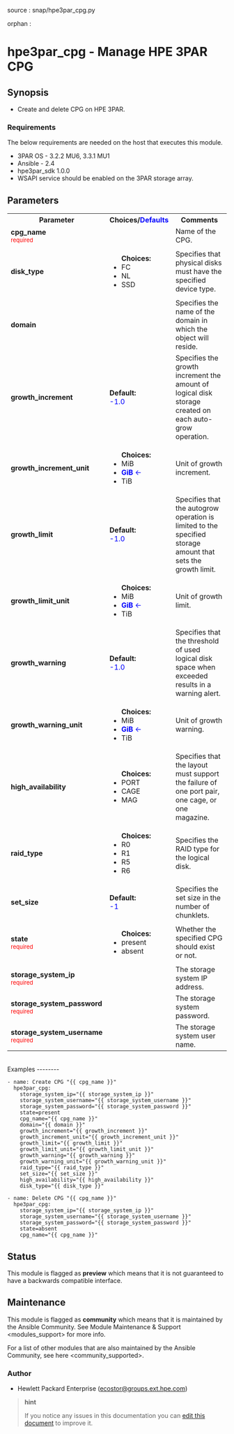 source
:   snap/hpe3par\_cpg.py

orphan
:   

hpe3par\_cpg - Manage HPE 3PAR CPG
==================================

Synopsis
--------

-   Create and delete CPG on HPE 3PAR.

### Requirements

The below requirements are needed on the host that executes this module.

-   3PAR OS - 3.2.2 MU6, 3.3.1 MU1
-   Ansible - 2.4
-   hpe3par\_sdk 1.0.0
-   WSAPI service should be enabled on the 3PAR storage array.

Parameters
----------

<table  border=0 cellpadding=0 class="documentation-table">
    <tr>
        <th colspan="1">Parameter</th>
        <th>Choices/<font color="blue">Defaults</font></th>
                    <th width="100%">Comments</th>
    </tr>
                <tr>
                                                            <td colspan="1">
                <b>cpg_name</b>
                                    <br/><div style="font-size: small; color: red">required</div>                                    </td>
                            <td>
                                                                                                                                                        </td>
                                                            <td>
                                                                    <div>Name of the CPG.</div>
                                                                            </td>
        </tr>
                            <tr>
                                                            <td colspan="1">
                <b>disk_type</b>
                                                                        </td>
                            <td>
                                                                                                                        <ul><b>Choices:</b>
                                                                                                                                                            <li>FC</li>
                                                                                                                                                                                            <li>NL</li>
                                                                                                                                                                                            <li>SSD</li>
                                                                                </ul>
                                                                        </td>
                                                            <td>
                                                                    <div>Specifies that physical disks must have the specified device type.</div>
                                                                            </td>
        </tr>
                            <tr>
                                                            <td colspan="1">
                <b>domain</b>
                                                                        </td>
                            <td>
                                                                                                                                                        </td>
                                                            <td>
                                                                    <div>Specifies the name of the domain in which the object will reside.</div>
                                                                            </td>
        </tr>
                            <tr>
                                                            <td colspan="1">
                <b>growth_increment</b>
                                                                        </td>
                            <td>
                                                                                                                                                                <b>Default:</b><br/><div style="color: blue">-1.0</div>
                                </td>
                                                            <td>
                                                                    <div>Specifies the growth increment the amount of logical disk storage created on each auto-grow operation.</div>
                                                                            </td>
        </tr>
                            <tr>
                                                            <td colspan="1">
                <b>growth_increment_unit</b>
                                                                        </td>
                            <td>
                                                                                                                        <ul><b>Choices:</b>
                                                                                                                                                            <li>MiB</li>
                                                                                                                                                                                            <li><div style="color: blue"><b>GiB</b>&nbsp;&larr;</div></li>
                                                                                                                                                                                            <li>TiB</li>
                                                                                </ul>
                                                                        </td>
                                                            <td>
                                                                    <div>Unit of growth increment.</div>
                                                                            </td>
        </tr>
                            <tr>
                                                            <td colspan="1">
                <b>growth_limit</b>
                                                                        </td>
                            <td>
                                                                                                                                                                <b>Default:</b><br/><div style="color: blue">-1.0</div>
                                </td>
                                                            <td>
                                                                    <div>Specifies that the autogrow operation is limited to the specified storage amount that sets the growth limit.</div>
                                                                            </td>
        </tr>
                            <tr>
                                                            <td colspan="1">
                <b>growth_limit_unit</b>
                                                                        </td>
                            <td>
                                                                                                                        <ul><b>Choices:</b>
                                                                                                                                                            <li>MiB</li>
                                                                                                                                                                                            <li><div style="color: blue"><b>GiB</b>&nbsp;&larr;</div></li>
                                                                                                                                                                                            <li>TiB</li>
                                                                                </ul>
                                                                        </td>
                                                            <td>
                                                                    <div>Unit of growth limit.</div>
                                                                            </td>
        </tr>
                            <tr>
                                                            <td colspan="1">
                <b>growth_warning</b>
                                                                        </td>
                            <td>
                                                                                                                                                                <b>Default:</b><br/><div style="color: blue">-1.0</div>
                                </td>
                                                            <td>
                                                                    <div>Specifies that the threshold of used logical disk space when exceeded results in a warning alert.</div>
                                                                            </td>
        </tr>
                            <tr>
                                                            <td colspan="1">
                <b>growth_warning_unit</b>
                                                                        </td>
                            <td>
                                                                                                                        <ul><b>Choices:</b>
                                                                                                                                                            <li>MiB</li>
                                                                                                                                                                                            <li><div style="color: blue"><b>GiB</b>&nbsp;&larr;</div></li>
                                                                                                                                                                                            <li>TiB</li>
                                                                                </ul>
                                                                        </td>
                                                            <td>
                                                                    <div>Unit of growth warning.</div>
                                                                            </td>
        </tr>
                            <tr>
                                                            <td colspan="1">
                <b>high_availability</b>
                                                                        </td>
                            <td>
                                                                                                                        <ul><b>Choices:</b>
                                                                                                                                                            <li>PORT</li>
                                                                                                                                                                                            <li>CAGE</li>
                                                                                                                                                                                            <li>MAG</li>
                                                                                </ul>
                                                                        </td>
                                                            <td>
                                                                    <div>Specifies that the layout must support the failure of one port pair, one cage, or one magazine.</div>
                                                                            </td>
        </tr>
                            <tr>
                                                            <td colspan="1">
                <b>raid_type</b>
                                                                        </td>
                            <td>
                                                                                                                        <ul><b>Choices:</b>
                                                                                                                                                            <li>R0</li>
                                                                                                                                                                                            <li>R1</li>
                                                                                                                                                                                            <li>R5</li>
                                                                                                                                                                                            <li>R6</li>
                                                                                </ul>
                                                                        </td>
                                                            <td>
                                                                    <div>Specifies the RAID type for the logical disk.</div>
                                                                            </td>
        </tr>
                            <tr>
                                                            <td colspan="1">
                <b>set_size</b>
                                                                        </td>
                            <td>
                                                                                                                                                                <b>Default:</b><br/><div style="color: blue">-1</div>
                                </td>
                                                            <td>
                                                                    <div>Specifies the set size in the number of chunklets.</div>
                                                                            </td>
        </tr>
                            <tr>
                                                            <td colspan="1">
                <b>state</b>
                                    <br/><div style="font-size: small; color: red">required</div>                                    </td>
                            <td>
                                                                                                                        <ul><b>Choices:</b>
                                                                                                                                                            <li>present</li>
                                                                                                                                                                                            <li>absent</li>
                                                                                </ul>
                                                                        </td>
                                                            <td>
                                                                    <div>Whether the specified CPG should exist or not.</div>
                                                                            </td>
        </tr>
                            <tr>
                                                            <td colspan="1">
                <b>storage_system_ip</b>
                                    <br/><div style="font-size: small; color: red">required</div>                                    </td>
                            <td>
                                                                                                                                                        </td>
                                                            <td>
                                                                    <div>The storage system IP address.</div>
                                                                            </td>
        </tr>
                            <tr>
                                                            <td colspan="1">
                <b>storage_system_password</b>
                                    <br/><div style="font-size: small; color: red">required</div>                                    </td>
                            <td>
                                                                                                                                                        </td>
                                                            <td>
                                                                    <div>The storage system password.</div>
                                                                            </td>
        </tr>
                            <tr>
                                                            <td colspan="1">
                <b>storage_system_username</b>
                                    <br/><div style="font-size: small; color: red">required</div>                                    </td>
                            <td>
                                                                                                                                                        </td>
                                                            <td>
                                                                    <div>The storage system user name.</div>
                                                                            </td>
        </tr>
                    </table>
<br/>
Examples
--------

``` {.sourceCode .yaml+jinja}
- name: Create CPG "{{ cpg_name }}"
  hpe3par_cpg:
    storage_system_ip="{{ storage_system_ip }}"
    storage_system_username="{{ storage_system_username }}"
    storage_system_password="{{ storage_system_password }}"
    state=present
    cpg_name="{{ cpg_name }}"
    domain="{{ domain }}"
    growth_increment="{{ growth_increment }}"
    growth_increment_unit="{{ growth_increment_unit }}"
    growth_limit="{{ growth_limit }}"
    growth_limit_unit="{{ growth_limit_unit }}"
    growth_warning="{{ growth_warning }}"
    growth_warning_unit="{{ growth_warning_unit }}"
    raid_type="{{ raid_type }}"
    set_size="{{ set_size }}"
    high_availability="{{ high_availability }}"
    disk_type="{{ disk_type }}"

- name: Delete CPG "{{ cpg_name }}"
  hpe3par_cpg:
    storage_system_ip="{{ storage_system_ip }}"
    storage_system_username="{{ storage_system_username }}"
    storage_system_password="{{ storage_system_password }}"
    state=absent
    cpg_name="{{ cpg_name }}"
```

Status
------

This module is flagged as **preview** which means that it is not
guaranteed to have a backwards compatible interface.

Maintenance
-----------

This module is flagged as **community** which means that it is
maintained by the Ansible Community. See
Module Maintenance & Support \<modules\_support\> for more info.

For a list of other modules that are also maintained by the Ansible
Community, see here \<community\_supported\>.

### Author

-   Hewlett Packard Enterprise (<ecostor@groups.ext.hpe.com>)

> **hint**
>
> If you notice any issues in this documentation you can [edit this
> document](https://github.com/ansible/ansible/edit/devel/lib/ansible/modules/snap/hpe3par_cpg.py?description=%3C!---%20Your%20description%20here%20--%3E%0A%0A%2Blabel:%20docsite_pr)
> to improve it.

